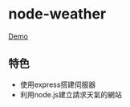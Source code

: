 # node-weather

[Demo](https://damp-depths-45189.herokuapp.com/)

## 特色
* 使用express搭建伺服器
* 利用node.js建立請求天氣的網站
